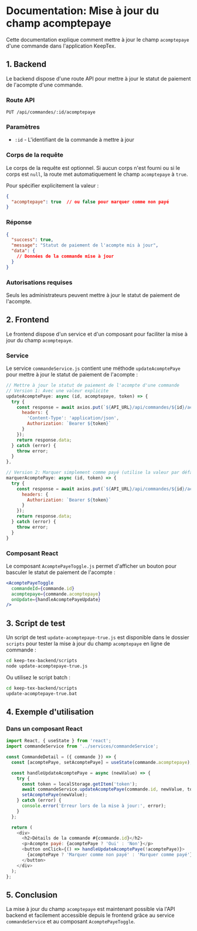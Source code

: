 # Documentation: Mise à jour du champ acomptepaye

Cette documentation explique comment mettre à jour le champ `acomptepaye` d'une commande dans l'application KeepTex.

## 1. Backend

Le backend dispose d'une route API pour mettre à jour le statut de paiement de l'acompte d'une commande.

### Route API

```
PUT /api/commandes/:id/acomptepaye
```

### Paramètres

- `:id` - L'identifiant de la commande à mettre à jour

### Corps de la requête

Le corps de la requête est optionnel. Si aucun corps n'est fourni ou si le corps est `null`, la route met automatiquement le champ `acomptepaye` à `true`.

Pour spécifier explicitement la valeur :

```json
{
  "acomptepaye": true  // ou false pour marquer comme non payé
}
```

### Réponse

```json
{
  "success": true,
  "message": "Statut de paiement de l'acompte mis à jour",
  "data": {
    // Données de la commande mise à jour
  }
}
```

### Autorisations requises

Seuls les administrateurs peuvent mettre à jour le statut de paiement de l'acompte.

## 2. Frontend

Le frontend dispose d'un service et d'un composant pour faciliter la mise à jour du champ `acomptepaye`.

### Service

Le service `commandeService.js` contient une méthode `updateAcomptePaye` pour mettre à jour le statut de paiement de l'acompte :

```javascript
// Mettre à jour le statut de paiement de l'acompte d'une commande
// Version 1: Avec une valeur explicite
updateAcomptePaye: async (id, acomptepaye, token) => {
  try {
    const response = await axios.put(`${API_URL}/api/commandes/${id}/acomptepaye`, { acomptepaye }, {
      headers: {
        'Content-Type': 'application/json',
        Authorization: `Bearer ${token}`
      }
    });
    return response.data;
  } catch (error) {
    throw error;
  }
},

// Version 2: Marquer simplement comme payé (utilise la valeur par défaut true)
marquerAcomptePaye: async (id, token) => {
  try {
    const response = await axios.put(`${API_URL}/api/commandes/${id}/acomptepaye`, null, {
      headers: {
        Authorization: `Bearer ${token}`
      }
    });
    return response.data;
  } catch (error) {
    throw error;
  }
}
```

### Composant React

Le composant `AcomptePayeToggle.js` permet d'afficher un bouton pour basculer le statut de paiement de l'acompte :

```jsx
<AcomptePayeToggle 
  commandeId={commande.id} 
  acomptepaye={commande.acomptepaye} 
  onUpdate={handleAcomptePayeUpdate} 
/>
```

## 3. Script de test

Un script de test `update-acomptepaye-true.js` est disponible dans le dossier `scripts` pour tester la mise à jour du champ `acomptepaye` en ligne de commande :

```bash
cd keep-tex-backend/scripts
node update-acomptepaye-true.js
```

Ou utilisez le script batch :

```bash
cd keep-tex-backend/scripts
update-acomptepaye-true.bat
```

## 4. Exemple d'utilisation

### Dans un composant React

```javascript
import React, { useState } from 'react';
import commandeService from '../services/commandeService';

const CommandeDetail = ({ commande }) => {
  const [acomptePaye, setAcomptePaye] = useState(commande.acomptepaye);

  const handleUpdateAcomptePaye = async (newValue) => {
    try {
      const token = localStorage.getItem('token');
      await commandeService.updateAcomptePaye(commande.id, newValue, token);
      setAcomptePaye(newValue);
    } catch (error) {
      console.error('Erreur lors de la mise à jour:', error);
    }
  };

  return (
    <div>
      <h2>Détails de la commande #{commande.id}</h2>
      <p>Acompte payé: {acomptePaye ? 'Oui' : 'Non'}</p>
      <button onClick={() => handleUpdateAcomptePaye(!acomptePaye)}>
        {acomptePaye ? 'Marquer comme non payé' : 'Marquer comme payé'}
      </button>
    </div>
  );
};
```

## 5. Conclusion

La mise à jour du champ `acomptepaye` est maintenant possible via l'API backend et facilement accessible depuis le frontend grâce au service `commandeService` et au composant `AcomptePayeToggle`.
